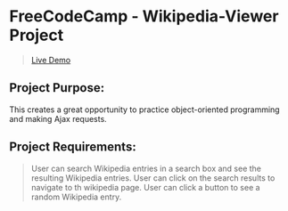 # FreeCodeCamp - Wikipedia-Viewer Project
> [Live Demo](https://archanabansal88.github.io/wikipedia-viewer/basic.html)

## Project Purpose:

This creates a great opportunity to practice object-oriented programming and making Ajax requests.

## Project Requirements:

> User can search Wikipedia entries in a search box and see the resulting Wikipedia entries.
> User can click on the search results to navigate to th wikipedia page.
> User can click a button to see a random Wikipedia entry.